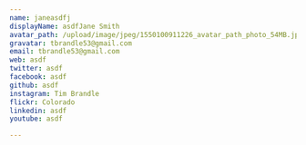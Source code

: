 ```yaml
---
name: janeasdfj
displayName: asdfJane Smith
avatar_path: /upload/image/jpeg/1550100911226_avatar_path_photo_54MB.jpg
gravatar: tbrandle53@gmail.com
email: tbrandle53@gmail.com
web: asdf
twitter: asdf
facebook: asdf
github: asdf
instagram: Tim Brandle
flickr: Colorado
linkedin: asdf
youtube: asdf

---
```














